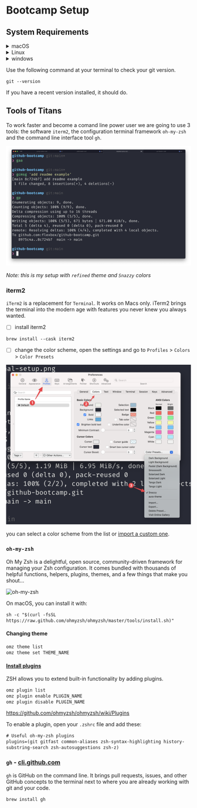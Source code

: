 # Bootcamp Setup

## System Requirements

<details><summary>macOS</summary>
<p>

```console
brew install git
```

</p>
</details>

<details><summary>Linux</summary>
<p>

```console
apt-get install git
```

</p>
</details>

<details><summary>windows</summary>
<p>

[Download](http://git-scm.com/download/win)

</p>
</details>

Use the following command at your terminal to check your git version.

```console
git --version
```

If you have a recent version installed, it should do.

## Tools of Titans

To work faster and become a comand line power user we are going to use 3 tools: the software `iterm2`, the configuration terminal framework `oh-my-zsh` and the command line interface tool `gh`.

![david leuliette terminal setup ](./davids-terminal-setup.png)

_Note: this is my setup with `refined` theme and `Snazzy` colors_

### iterm2

`iTerm2` is a replacement for `Terminal`. It works on Macs only. iTerm2 brings the terminal into the modern age with features you never knew you always wanted.

- [ ] install iterm2

```console
brew install --cask iterm2
```

- [ ] change the color scheme, open the settings and go to `Profiles` > `Colors` > `Color Presets`

![iterm2 custom colors](./iterm-change-colors.png)

you can select a color scheme from the list or [import a custom one](https://iterm2colorschemes.com/).

### `oh-my-zsh`

Oh My Zsh is a delightful, open source, community-driven framework for managing your Zsh configuration. It comes bundled with thousands of helpful functions, helpers, plugins, themes, and a few things that make you shout...

![oh-my-zsh](https://ohmyz.sh/img/themes/mh.jpg)

On macOS, you can install it with:

```console
sh -c "$(curl -fsSL https://raw.github.com/ohmyzsh/ohmyzsh/master/tools/install.sh)"
```

#### Changing theme

```console
omz theme list
omz theme set THEME_NAME
```

#### [Install plugins](https://github.com/ohmyzsh/ohmyzsh/wiki/Plugins)

ZSH allows you to extend built-in functionality by adding plugins.

```console
omz plugin list
omz plugin enable PLUGIN_NAME
omz plugin disable PLUGIN_NAME
```

https://github.com/ohmyzsh/ohmyzsh/wiki/Plugins

To enable a plugin, open your `.zshrc` file and add these:

```console
# Useful oh-my-zsh plugins
plugins=(git gitfast common-aliases zsh-syntax-highlighting history-substring-search zsh-autosuggestions zsh-z)
```

### `gh` - [cli.github.com](https://cli.github.com/)

`gh` is GitHub on the command line. It brings pull requests, issues, and other GitHub concepts to the terminal next to where you are already working with git and your code.

```console
brew install gh
```